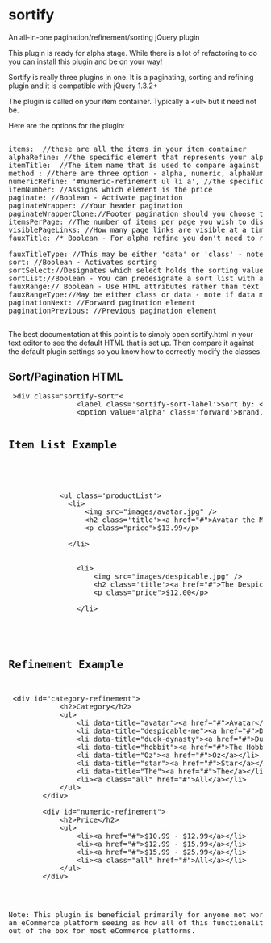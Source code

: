 sortify
=======

An all-in-one pagination/refinement/sorting jQuery plugin 


This plugin is ready for alpha stage. While there is a lot of refactoring to do you can install this plugin and be on your way!

Sortify is really three plugins in one. It is a paginating, sorting and refining plugin and it is compatible with jQuery 1.3.2+

The plugin is called on your item container. Typically a &lt;ul&gt; but it need not be.

Here are the options for the plugin:
<pre>

items:  //these are all the items in your item container
alphaRefine: //the specific element that represents your alpha refine text
itemTitle:  //The item name that is used to compare against the alphaRefine text
method : //there are three option - alpha, numeric, alphaNumeric
numericRefine: '#numeric-refinement ul li a', //the specific element that represents your numeric refine ranges
itemNumber: //Assigns which element is the price
paginate: //Boolean - Activate pagination
paginateWrapper: //Your header pagination
paginateWrapperClone://Footer pagination should you choose to use it
itemsPerPage: //The number of items per page you wish to display
visiblePageLinks: //How many page links are visible at a time
fauxTitle: /* Boolean - For alpha refine you don't need to rely solely on the the text of your element. You can assign other attributes to be representative of what should be refined against*/

fauxTitleType: //This may be either 'data' or 'class' - note if data then data attribute must be data-title
sort: //Boolean - Activates sorting
sortSelect://Designates which select holds the sorting values
sortList://Boolean - You can predesignate a sort list with a pre-set order if you'd like
fauxRange:// Boolean - Use HTML attributes rather than text for numeric refining, same as fauxTitle for alpha refining 
fauxRangeType://May be either class or data - note if data must be data-filter
paginationNext: //Forward pagination element
paginationPrevious: //Previous pagination element

</pre>


The best documentation at this point is to simply open sortify.html in your text editor to see the default HTML that is set up. Then compare it against the default plugin settings so you know how to correctly modify the classes.


Sort/Pagination HTML
--------------------
<pre>
 &gt;div class="sortify-sort"&lt;
                &lt;label class='sortify-sort-label'&gt;Sort by: &lt;/label&gt;&lt;select class="sortify-select"&gt;
                &lt;option value='alpha' class='forward'&gt;Brand, A - Z</option&gt;
                &lt;option value='alpha' class='reverse'&gt;Brand, Z - A</option&gt;
                &lt;option value='numeric' class='forward'&gt;Price, Low to High&lt;/option&gt;
                &lt;option value='numeric' class='reverse'&gt;Price, High to Low&lt;/option&gt;
            &lt;/select&gt;
            &lt;/div&gt;
        &lt;div class="sortify-pagination clone"&gt;&lt;div class="pagination"&gt;&lt;/div&gt;&lt;/div&gt;
</pre>

Item List Example
-----------------

<pre>

<br/>            &lt;ul class='productList'&gt;<br/>              &lt;li&gt;<br/>                  &lt;img src=&quot;images/avatar.jpg&quot; /&gt;<br/>                  &lt;h2 class='title'&gt;&lt;a href=&quot;#&quot;&gt;Avatar the Movie&lt;/a&gt;&lt;/h2&gt;<br/>                  &lt;p class=&quot;price&quot;&gt;$13.99&lt;/p&gt;<br/><br/>              &lt;/li&gt;<br/><br/><br/>                &lt;li&gt;<br/>                    &lt;img src=&quot;images/despicable.jpg&quot; /&gt;<br/>                    &lt;h2 class='title'&gt;&lt;a href=&quot;#&quot;&gt;The Despicable Me&lt;/a&gt;&lt;/h2&gt;<br/>                    &lt;p class=&quot;price&quot;&gt;$12.00&lt;/p&gt;<br/><br/>                &lt;/li&gt;

</pre>


Refinement Example
-------------------
<pre>
 &lt;div id=&quot;category-refinement&quot;&gt;<br/>            &lt;h2&gt;Category&lt;/h2&gt;<br/>            &lt;ul&gt;<br/>                &lt;li data-title=&quot;avatar&quot;&gt;&lt;a href=&quot;#&quot;&gt;Avatar&lt;/a&gt;&lt;/li&gt;<br/>                &lt;li data-title=&quot;despicable-me&quot;&gt;&lt;a href=&quot;#&quot;&gt;Despicable You&lt;/a&gt;&lt;/li&gt;<br/>                &lt;li data-title=&quot;duck-dynasty&quot;&gt;&lt;a href=&quot;#&quot;&gt;Duck Dynasty&lt;/a&gt;&lt;/li&gt;<br/>                &lt;li data-title=&quot;hobbit&quot;&gt;&lt;a href=&quot;#&quot;&gt;The Hobbit&lt;/a&gt;&lt;/li&gt;<br/>                &lt;li data-title=&quot;Oz&quot;&gt;&lt;a href=&quot;#&quot;&gt;Oz&lt;/a&gt;&lt;/li&gt;<br/>                &lt;li data-title=&quot;star&quot;&gt;&lt;a href=&quot;#&quot;&gt;Star&lt;/a&gt;&lt;/li&gt;<br/>                &lt;li data-title=&quot;The&quot;&gt;&lt;a href=&quot;#&quot;&gt;The&lt;/a&gt;&lt;/li&gt;<br/>                &lt;li&gt;&lt;a class=&quot;all&quot; href=&quot;#&quot;&gt;All&lt;/a&gt;&lt;/li&gt;<br/>            &lt;/ul&gt;<br/>        &lt;/div&gt;<br/><br/>        &lt;div id=&quot;numeric-refinement&quot;&gt;<br/>            &lt;h2&gt;Price&lt;/h2&gt;<br/>            &lt;ul&gt;<br/>                &lt;li&gt;&lt;a href=&quot;#&quot;&gt;$10.99 - $12.99&lt;/a&gt;&lt;/li&gt;<br/>                &lt;li&gt;&lt;a href=&quot;#&quot;&gt;$12.99 - $15.99&lt;/a&gt;&lt;/li&gt;<br/>                &lt;li&gt;&lt;a href=&quot;#&quot;&gt;$15.99 - $25.99&lt;/a&gt;&lt;/li&gt;<br/>                &lt;li&gt;&lt;a class=&quot;all&quot; href=&quot;#&quot;&gt;All&lt;/a&gt;&lt;/li&gt;<br/>            &lt;/ul&gt;<br/>        &lt;/div&gt;
</pre>

Note: This plugin is beneficial primarily for anyone not working in an eCommerce platform seeing as how all of this functionality is default out of the box for most eCommerce platforms.

